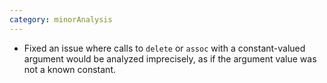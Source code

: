 ```yaml
---
category: minorAnalysis
---
```

* Fixed an issue where calls to `delete` or `assoc` with a constant-valued argument would be analyzed imprecisely,
  as if the argument value was not a known constant.
